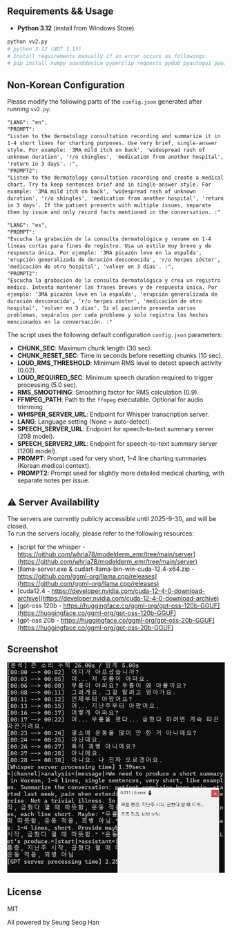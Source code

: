 ## Requirements && Usage

- **Python 3.12** (install from Windows Store)

```bash
python vv2.py
# python 3.12 (NOT 3.13)
# Install requirements manually if an error occurs as followings:
# pip install numpy sounddevice pyperclip requests pydub pyautogui pywin32
```

## Non-Korean Configuration

Please modify the following parts of the `config.json` generated after running `vv2.py`:

```
"LANG": "en",
"PROMPT": 
"Listen to the dermatology consultation recording and summarize it in 1-4 short lines for charting purposes. Use very brief, single-answer style. For example: '3MA mild itch on back', 'widespread rash of unknown duration', 'r/o shingles', 'medication from another hospital', 'return in 3 days'. :",
"PROMPT2": 
"Listen to the dermatology consultation recording and create a medical chart. Try to keep sentences brief and in single-answer style. For example: '3MA mild itch on back', 'widespread rash of unknown duration', 'r/o shingles', 'medication from another hospital', 'return in 3 days'. If the patient presents with multiple issues, separate them by issue and only record facts mentioned in the conversation. :"
```

```
"LANG": "es",
"PROMPT": 
"Escucha la grabación de la consulta dermatológica y resume en 1-4 líneas cortas para fines de registro. Usa un estilo muy breve y de respuesta única. Por ejemplo: '3MA picazón leve en la espalda', 'erupción generalizada de duración desconocida', 'r/o herpes zóster', 'medicación de otro hospital', 'volver en 3 días'. :",
"PROMPT2": 
"Escucha la grabación de la consulta dermatológica y crea un registro médico. Intenta mantener las frases breves y de respuesta única. Por ejemplo: '3MA picazón leve en la espalda', 'erupción generalizada de duración desconocida', 'r/o herpes zóster', 'medicación de otro hospital', 'volver en 3 días'. Si el paciente presenta varios problemas, sepáralos por cada problema y solo registra los hechos mencionados en la conversación. :"
```

The script uses the following default configuration `config.json` parameters:

- **CHUNK_SEC**: Maximum chunk length (30 sec).
- **CHUNK_RESET_SEC**: Time in seconds before resetting chunks (10 sec).
- **LOUD_RMS_THRESHOLD**: Minimum RMS level to detect speech activity (0.02).
- **LOUD_REQUIRED_SEC**: Minimum speech duration required to trigger processing (5.0 sec).
- **RMS_SMOOTHING**: Smoothing factor for RMS calculation (0.9).
- **FFMPEG_PATH**: Path to the `ffmpeg` executable. Optional for audio trimming
- **WHISPER_SERVER_URL**: Endpoint for Whisper transcription server.
- **LANG**: Language setting (None = auto-detect).
- **SPEECH_SERVER_URL**: Endpoint for speech-to-text summary server (20B model).
- **SPEECH_SERVER2_URL**: Endpoint for speech-to-text summary server (120B model).
- **PROMPT**: Prompt used for very short, 1–4 line charting summaries (Korean medical context).
- **PROMPT2**: Prompt used for slightly more detailed medical charting, with separate notes per issue.


## ⚠ Server Availability

The servers are currently publicly accessible until 2025-9-30, and will be closed.  
To run the servers locally, please refer to the following resources:

- [script for the whisper - https://github.com/whria78/modelderm_emr/tree/main/server](https://github.com/whria78/modelderm_emr/tree/main/server)  
- [llama-server.exe & cudart-llama-bin-win-cuda-12.4-x64.zip - https://github.com/ggml-org/llama.cpp/releases](https://github.com/ggml-org/llama.cpp/releases)  
- [cuda12.4 - https://developer.nvidia.com/cuda-12-4-0-download-archive](https://developer.nvidia.com/cuda-12-4-0-download-archive)
- [gpt-oss 120b - https://huggingface.co/ggml-org/gpt-oss-120b-GGUF](https://huggingface.co/ggml-org/gpt-oss-120b-GGUF)
- [gpt-oss 20b - https://huggingface.co/ggml-org/gpt-oss-20b-GGUF](https://huggingface.co/ggml-org/gpt-oss-20b-GGUF)

## Screenshot
![Screenshot](screenshots/Screenshot%202025-08-17%20110436.png)

## License
MIT

All powered by Seung Seog Han
